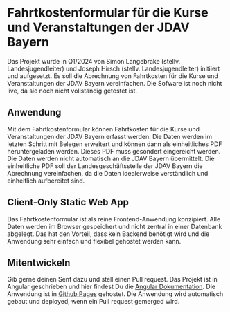 # Fahrtkostenformular für die Kurse und Veranstaltungen der JDAV Bayern

Das Projekt wurde in Q1/2024 von Simon Langebrake (stellv. Landesjugendleiter) und Joseph Hirsch (stellv. Landesjugendleiter) initiiert und aufgesetzt. Es soll die Abrechnung von Fahrtkosten für die Kurse und Veranstaltungen der JDAV Bayern vereinfachen. Die Sofware ist noch nicht live, da sie noch nicht vollständig getestet ist.

## Anwendung

Mit dem Fahrtkostenformular können Fahrtkosten für die Kurse und Veranstaltungen der JDAV Bayern erfasst werden. Die Daten werden im letzten Schritt mit Belegen erweitert und können dann als einheitliches PDF heruntergeladen werden. Dieses PDF muss gesondert eingereicht werden. Die Daten werden nicht automatisch an die JDAV Bayern übermittelt. Die einheitliche PDF soll der Landesgeschäftsstelle der JDAV Bayern die Abrechnung vereinfachen, da die Daten idealerweise verständlich und einheitlich aufbereitet sind.

## Client-Only Static Web App

Das Fahrtkostenformular ist als reine Frontend-Anwendung konzipiert. Alle Daten werden im Browser gespeichert und nicht zentral in einer Datenbank abgelegt. Das hat den Vorteil, dass kein Backend benötigt wird und die Anwendung sehr einfach und flexibel gehostet werden kann.

## Mitentwickeln

Gib gerne deinen Senf dazu und stell einen Pull request. Das Projekt ist in Angular geschrieben und hier findest Du die [Angular Dokumentation](https://angular.io/docs). Die Anwendung ist in [Github Pages](https://pages.github.com/) gehostet. Die Anwendung wird automatisch gebaut und deployed, wenn ein Pull request gemerged wird.
